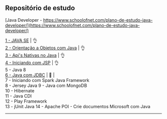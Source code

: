 ## Repositório de estudo

[Java Developer - https://www.schoolofnet.com/plano-de-estudo-java-developer/](https://www.schoolofnet.com/plano-de-estudo-java-developer/)

[1 - JAVA SE](https://github.com/josemalcher/SchoolOfNet-plano-de-estudo-JAVA-DEVELOPER/tree/master/01JAVASE)  | :ok_hand:         
[2 - Orientação a Objetos com Java](https://github.com/josemalcher/SchoolOfNet-plano-de-estudo-JAVA-DEVELOPER/tree/master/02OrientacaoObjetoscomJava)  | :ok_hand:             
[3 - Api's Nativas no Java](https://github.com/josemalcher/SchoolOfNet-plano-de-estudo-JAVA-DEVELOPER/tree/master/03ApisNativasnoJava)   | :ok_hand:         
[4 - Iniciando com JSP](https://github.com/josemalcher/SchoolOfNet-plano-de-estudo-JAVA-DEVELOPER/tree/master/04Iniciando-com-JSP)   | :ok_hand:         
5 - Java 8   
[6 - Java com JDBC](https://github.com/josemalcher/SchoolOfNet-plano-de-estudo-JAVA-DEVELOPER/tree/master/06Java%20com%20JDBC)               | :eyes:   |     
7 - Iniciando com Spark Java Framework  
8 - Jersey Java 
9 - Java com MongoDB  
10 - Hibernate  
11 - Java CDI  
12 - Play Framework  
13 - jUnit Java 
14 - Apache POI - Crie documentos Microsoft com Java    

---

